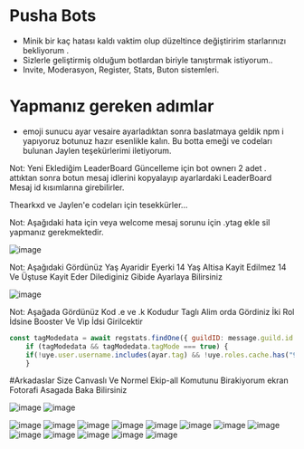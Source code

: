 # Pusha Bots

- Minik bir kaç hatası kaldı vaktim olup düzeltince değiştiririm starlarınızı bekliyorum .
- Sizlerle geliştirmiş olduğum botlardan biriyle tanıştırmak istiyorum.. 
- Invite, Moderasyon, Register, Stats, Buton sistemleri.

# Yapmanız gereken adımlar

- emoji sunucu ayar vesaire ayarladıktan sonra baslatmaya geldik npm i yapıyoruz botunuz hazır esenlikle kalın.
Bu botta emeği ve codeları bulunan Jaylen teşekürlerimi iletiyorum.

Not: Yeni Eklediğim LeaderBoard Güncelleme için bot ownerı 2 adet . attıktan sonra botun mesaj idlerini kopyalayıp ayarlardaki LeaderBoard Mesaj id kısımlarına girebilirler.

Thearkxd ve Jaylen'e codeları için tesekkürler...

Not: Aşağıdaki hata için veya welcome mesaj sorunu için .ytag ekle sil yapmanız gerekmektedir.

![image](https://user-images.githubusercontent.com/92666466/150496311-fa4725af-1d36-4004-b457-bcacfaee238b.png)

Not: Aşağıdaki Gördünüz Yaş Ayaridir Eyerki 14 Yaş Altisa Kayit Edilmez 14 Ve Üştuse Kayit Eder Dilediginiz Gibide Ayarlaya Bilirsiniz

![image](https://cdn.discordapp.com/attachments/932215403646681101/934076446790529065/unknown.png)

Not: Aşağada Gördünüz Kod .e ve .k Kodudur Taglı Alim orda Gördiniz İki Rol İdsine Booster Ve Vip İdsi Girilcektir

```js 
const tagModedata = await regstats.findOne({ guildID: message.guild.id })
    if (tagModedata && tagModedata.tagMode === true) {
    if(!uye.user.username.includes(ayar.tag) && !uye.roles.cache.has("923331950905794568") && !uye.roles.cache.has("923536502875623455")) return message.lineReply(embed.setDescription(`${uye.toString()} isimli üyenin kullanıcı adında tagımız (\`${ayar.tag}\`) olmadığı, <@&${ayar.boosterRolu}>, <@&${ayar.vipRole}> Rolü olmadığı için isim değiştirmekden başka kayıt işlemi yapamazsınız.`));
    }
```
#Arkadaslar Size Canvaslı Ve Normel Ekip-all Komutunu Birakiyorum ekran Fotorafi Asagada Baka Bilirsiniz

![image](https://cdn.discordapp.com/attachments/932379663408435270/935148400112963674/unknown.png)
![image](https://cdn.discordapp.com/attachments/932379663408435270/935160295192678430/unknown.png)

![image](https://cdn.discordapp.com/attachments/932377086205788290/932377096884461618/unknown.png)
![image](https://cdn.discordapp.com/attachments/932377086205788290/932377204032159775/unknown.png)
![image](https://cdn.discordapp.com/attachments/932377086205788290/932377418696638615/unknown.png)
![image](https://cdn.discordapp.com/attachments/932377086205788290/932377740940836895/unknown.png)
![image](https://cdn.discordapp.com/attachments/932377086205788290/932377844305264680/unknown.png)
![image](https://cdn.discordapp.com/attachments/932377086205788290/932378283704733746/unknown.png)
![image](https://cdn.discordapp.com/attachments/932377086205788290/932378376822472704/unknown.png)
![image](https://cdn.discordapp.com/attachments/932377086205788290/932378439338561606/unknown.png)
![image](https://cdn.discordapp.com/attachments/932377086205788290/932378511161835530/unknown.png)
![image](https://cdn.discordapp.com/attachments/932377086205788290/932378589184278569/unknown.png)
![image](https://cdn.discordapp.com/attachments/932377086205788290/932378752246235166/unknown.png)
![image](https://cdn.discordapp.com/attachments/932377086205788290/932380060466413708/unknown.png)
![image](https://cdn.discordapp.com/attachments/932377086205788290/932380333821804564/unknown.png)
